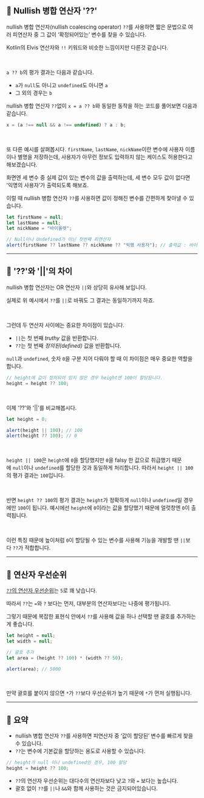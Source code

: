 ## 📘 Nullish 병합 연산자 '??'

nullish 병합 연산자(nullish coalescing operator) `??`를 사용하면 짧은 문법으로 여러 피연산자 중 그 값이 ‘확정되어있는’ 변수를 찾을 수 있습니다.

Kotlin의 Elvis 연산자와 `!!` 키워드와 비슷한 느낌이지만 다른것 같습니다.

<br>

`a ?? b`의 평가 결과는 다음과 같습니다.

-   `a`가 `null`도 아니고 `undefined`도 아니면 `a`
-   그 외의 경우는 `b`

nullish 병합 연산자 `??`없이 `x = a ?? b`와 동일한 동작을 하는 코드를 풀어보면 다음과 같습니다.

```javascript
x = (a !== null && a !== undefined) ? a : b;
```

<br>

또 다른 예시를 살펴봅시다. `firstName`, `lastName`, `nickName`이란 변수에 사용자 이름이나 별명을 저장하는데, 사용자가 아무런 정보도 입력하지 않는 케이스도 허용한다고 해보겠습니다.

화면엔 세 변수 중 실제 값이 있는 변수의 값을 출력하는데, 세 변수 모두 값이 없다면 '익명의 사용자’가 출력되도록 해보죠.

이럴 때 nullish 병합 연산자 `??`를 사용하면 값이 정해진 변수를 간편하게 찾아낼 수 있습니다.

```javascript
let firstName = null;
let lastName = null;
let nickName = "바이올렛";

// Null이나 Undefined가 아닌 첫번째 피연산자
alert(firstName ?? lastName ?? nickName ?? "익명 사용자"); // 출력값 : 바이올렛
```

---
## 📘 '??'와 '||'의 차이

nullish 병합 연산자는 OR 연산자 `||`와 상당히 유사해 보입니다.

실제로 위 예시에서 `??`를 `||`로 바꿔도 그 결과는 동일하기까지 하죠.

<br>

그런데 두 연산자 사이에는 중요한 차이점이 있습니다.

-   `||`는 첫 번째 _truthy_ 값을 반환합니다.
-   `??`는 첫 번째 _정의된(defined)_ 값을 반환합니다.

`null`과 `undefined`, 숫자 `0`을 구분 지어 다뤄야 할 때 이 차이점은 매우 중요한 역할을 합니다.

```javascript
// height에 값이 정의되어 있지 않은 경우 height엔 100이 할당됩니다.
height = height ?? 100;
```

<br>

이제 '??'와 '||'를 비교해봅시다.

```javascript
let height = 0;

alert(height || 100); // 100
alert(height ?? 100); // 0
```

<br>

`height || 100`은 `height`에 `0`을 할당했지만 `0`을 falsy 한 값으로 취급했기 때문에 `null`이나 `undefined`를 할당한 것과 동일하게 처리합니다. 따라서 `height || 100`의 평가 결과는 `100`입니다.

<br>

반면 `height ?? 100`의 평가 결과는 `height`가 정확하게 `null`이나 `undefined`일 경우에만 `100`이 됩니다. 예시에선 `height`에 `0`이라는 값을 할당했기 때문에 얼럿창엔 `0`이 출력됩니다.

<br>

이런 특징 때문에 높이처럼 `0`이 할당될 수 있는 변수를 사용해 기능을 개발할 땐 `||`보다 `??`가 적합합니다.

---
## 📘 연산자 우선순위

[`??`의 연산자 우선순위](https://developer.mozilla.org/en-US/docs/Web/JavaScript/Reference/Operators/Operator_Precedence#Table)는 `5`로 꽤 낮습니다.

따라서 `??`는 `=`와 `?` 보다는 먼저, 대부분의 연산자보다는 나중에 평가됩니다.

그렇기 때문에 복잡한 표현식 안에서 `??`를 사용해 값을 하나 선택할 땐 괄호를 추가하는 게 좋습니다.

```javascript
let height = null;
let width = null;

// 괄호 추가
let area = (height ?? 100) * (width ?? 50);

alert(area); // 5000
```

<br>

만약 괄호를 붙이지 않으면 `*`가 `??`보다 우선순위가 높기 때문에 `*`가 먼저 실행됩니다.

---
## 📘 요약

-   nullish 병합 연산자 `??`를 사용하면 피연산자 중 ‘값이 할당된’ 변수를 빠르게 찾을 수 있습니다.
- `??`는 변수에 기본값을 할당하는 용도로 사용할 수 있습니다.

```javascript
// height가 null 이나 undefined인 경우, 100 할당
height = height ?? 100;
```

-   `??`의 연산자 우선순위는 대다수의 연산자보다 낮고 `?`와 `=` 보다는 높습니다.
-   괄호 없이 `??`를 `||`나 `&&`와 함께 사용하는 것은 금지되어있습니다.